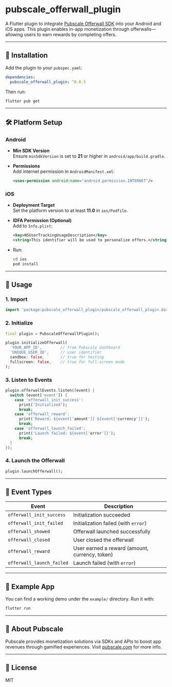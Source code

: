 # pubscale_offerwall_plugin

A Flutter plugin to integrate [Pubscale Offerwall SDK](https://pubscale.com) into your Android and iOS apps. This plugin enables in-app monetization through offerwalls—allowing users to earn rewards by completing offers.

---

## 🔧 Installation

Add the plugin to your `pubspec.yaml`:

```yaml
dependencies:
  pubscale_offerwall_plugin: ^0.0.3
```

Then run:

```bash
flutter pub get
```

---

## 🛠️ Platform Setup

### Android

- **Min SDK Version**  
  Ensure `minSdkVersion` is set to **21** or higher in `android/app/build.gradle`.

- **Permissions**  
  Add internet permission in `AndroidManifest.xml`:

  ```xml
  <uses-permission android:name="android.permission.INTERNET"/>
  ```

### iOS

- **Deployment Target**  
  Set the platform version to at least **11.0** in `ios/Podfile`.

- **IDFA Permission (Optional)**  
  Add to `Info.plist`:

  ```xml
  <key>NSUserTrackingUsageDescription</key>
  <string>This identifier will be used to personalize offers.</string>
  ```

- Run:

  ```bash
  cd ios
  pod install
  ```

---

## 🚀 Usage

### 1. Import

```dart
import 'package:pubscale_offerwall_plugin/pubscale_offerwall_plugin.dart';
```

### 2. Initialize

```dart
final plugin = PubscaleOfferwallPlugin();

plugin.initializeOfferwall(
  'YOUR_APP_ID',        // from Pubscale dashboard
  'UNIQUE_USER_ID',     // user identifier
  sandbox: false,       // true for testing
  fullscreen: false,    // true for full-screen mode
);
```

### 3. Listen to Events

```dart
plugin.offerwallEvents.listen((event) {
  switch (event['event']) {
    case 'offerwall_init_success':
      print('Initialized');
      break;
    case 'offerwall_reward':
      print('Reward: ${event['amount']} ${event['currency']}');
      break;
    case 'offerwall_launch_failed':
      print('Launch failed: ${event['error']}');
      break;
  }
});
```

### 4. Launch the Offerwall

```dart
plugin.launchOfferwall();
```

---

## 📡 Event Types

| Event | Description |
|-------|-------------|
| `offerwall_init_success` | Initialization succeeded |
| `offerwall_init_failed`  | Initialization failed (with `error`) |
| `offerwall_showed`       | Offerwall launched successfully |
| `offerwall_closed`       | User closed the offerwall |
| `offerwall_reward`       | User earned a reward (amount, currency, token) |
| `offerwall_launch_failed`| Launch failed (with `error`) |

---

## 📱 Example App

You can find a working demo under the `example/` directory. Run it with:

```bash
flutter run
```

---

## 📣 About Pubscale

Pubscale provides monetization solutions via SDKs and APIs to boost app revenues through gamified experiences. Visit [pubscale.com](https://pubscale.com) for more info.

---

## 📄 License

MIT
